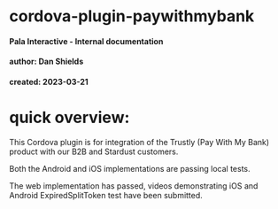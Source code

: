 # cordova-plugin-paywithmybank
#### Pala Interactive - Internal documentation
#### author: Dan Shields
#### created: 2023-03-21

# quick overview:

This Cordova plugin is for integration of the Trustly (Pay With My Bank) product with our B2B and Stardust customers.

Both the Android and iOS implementations are passing local tests.

The web implementation has passed, videos demonstrating iOS and Android ExpiredSplitToken test have been submitted.

